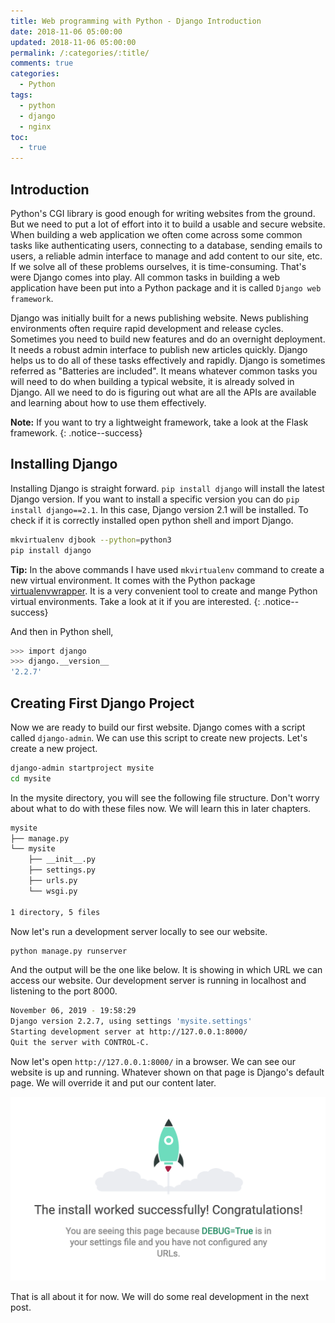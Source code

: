 ```yaml
---
title: Web programming with Python - Django Introduction
date: 2018-11-06 05:00:00
updated: 2018-11-06 05:00:00
permalink: /:categories/:title/
comments: true
categories:
  - Python
tags:
  - python
  - django
  - nginx
toc:
  - true
---
```

## Introduction
Python's CGI library is good enough for writing websites from the ground. But we need to put a lot of effort into it 
to build a usable and secure website. When building a web application we often come across some common tasks like
authenticating users, connecting to a database, sending emails to users, a reliable admin interface to manage and add 
content to our site, etc. If we solve all of these problems ourselves, it is time-consuming. That's were Django comes 
into play. All common tasks in building a web application have been put into a Python package and it is called 
`Django web framework`.

Django was initially built for a news publishing website. News publishing environments often require rapid
development and release cycles. Sometimes you need to build new features and do an overnight deployment. It needs a 
robust admin interface to publish new articles quickly. Django helps us to do all of these tasks effectively and
rapidly. Django is sometimes referred as "Batteries are included". It means whatever common tasks you will need to do 
when building a typical website, it is already solved in Django. All we need to do is figuring out what are all the
APIs are available and learning about how to use them effectively.

**Note:** If you want to try a lightweight framework, take a look at the Flask framework.
{: .notice--success}

## Installing Django
Installing Django is straight forward. `pip install django` will install the latest Django version. If you want to install 
a specific version you can do `pip install django==2.1`. In this case, Django version 2.1 will be installed. To check if 
it is correctly installed open python shell and import Django.

```bash
mkvirtualenv djbook --python=python3
pip install django
```
**Tip:** In the above commands I have used `mkvirtualenv` command to create a new virtual environment. It comes with the Python 
package [virtualenvwrapper](https://virtualenvwrapper.readthedocs.io/en/latest/). It is a very convenient tool to create 
and mange Python virtual environments. Take a look at it if you are interested.
{: .notice--success}

And then in Python shell,
```bash
>>> import django
>>> django.__version__
'2.2.7'
```

## Creating First Django Project
Now we are ready to build our first website. Django comes with a script called `django-admin`. We can use this
script to create new projects. Let's create a new project.

```bash
django-admin startproject mysite
cd mysite
```

In the mysite directory, you will see the following file structure. Don't worry about what to do with these files now.
We will learn this in later chapters.
```bash
mysite
├── manage.py
└── mysite
    ├── __init__.py
    ├── settings.py
    ├── urls.py
    └── wsgi.py

1 directory, 5 files
```
Now let's run a development server locally to see our website.
```zsh
python manage.py runserver
```
And the output will be the one like below. It is showing in which URL we can access our website. Our development server
is running in localhost and listening to the port 8000.
```bash
November 06, 2019 - 19:58:29
Django version 2.2.7, using settings 'mysite.settings'
Starting development server at http://127.0.0.1:8000/
Quit the server with CONTROL-C.
```
Now let's open `http://127.0.0.1:8000/` in a browser. We can see our website is up and running. Whatever shown on that
page is Django's default page. We will override it and put our content later.

![Django Up and Running](/assets/images/django/django_running.png)

That is all about it for now. We will do some real development in the next post.